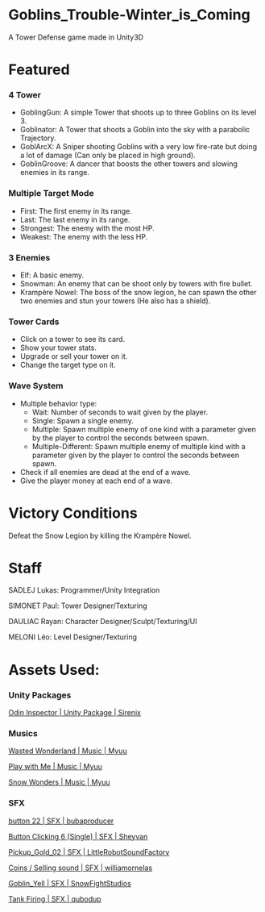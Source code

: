 # Goblins_Trouble-Winter_is_Coming
 A Tower Defense game made in Unity3D

# Featured
### 4 Tower
 - GoblingGun: A simple Tower that shoots up to three Goblins on its level 3.
 - Goblinator: A Tower that shoots a Goblin into the sky with a parabolic Trajectory.
 - GoblArcX: A Sniper shooting Goblins with a very low fire-rate but doing a lot of damage (Can only be placed in high ground).
 - GoblinGroove: A dancer that boosts the other towers and slowing enemies in its range.

### Multiple Target Mode
 - First: The first enemy in its range.
 - Last: The last enemy in its range.
 - Strongest: The enemy with the most HP.
 - Weakest: The enemy with the less HP.

### 3 Enemies
  - Elf: A basic enemy.
  - Snowman: An enemy that can be shoot only by towers with fire bullet.
  - Krampère Nowel: The boss of the snow legion, he can spawn the other two enemies and stun your towers (He also has a shield).

### Tower Cards
 - Click on a tower to see its card.
 - Show your tower stats.
 - Upgrade or sell your tower on it.
 - Change the target type on it.

### Wave System
 - Multiple behavior type:
   - Wait: Number of seconds to wait given by the player.
   - Single: Spawn a single enemy.
   - Multiple: Spawn multiple enemy of one kind with a parameter given by the player to control the seconds between spawn.
   - Multiple-Different: Spawn multiple enemy of multiple kind with a parameter given by the player to control the seconds between spawn.
 - Check if all enemies are dead at the end of a wave.
 - Give the player money at each end of a wave.

# Victory Conditions
Defeat the Snow Legion by killing the Krampère Nowel.

# Staff
SADLEJ Lukas: Programmer/Unity Integration

SIMONET Paul: Tower Designer/Texturing

DAULIAC Rayan: Character Designer/Sculpt/Texturing/UI

MELONI Léo: Level Designer/Texturing

# Assets Used:

### Unity Packages
[Odin Inspector | Unity Package | Sirenix](https://odininspector.com)

### Musics
[Wasted Wonderland | Music | Myuu](https://www.youtube.com/watch?v=kpZBG2Z5AWA)

[Play with Me | Music | Myuu](https://www.youtube.com/watch?v=sCjH2CklRbc)

[Snow Wonders | Music | Myuu](https://www.youtube.com/watch?v=BDITsAZOBkY)

### SFX
[button 22 | SFX | bubaproducer](https://freesound.org/people/bubaproducer/sounds/107141/)

[Button Clicking 6 (Single) | SFX | Sheyvan](https://freesound.org/people/Sheyvan/sounds/494494/)

[Pickup_Gold_02 | SFX | LittleRobotSoundFactory](https://freesound.org/people/LittleRobotSoundFactory/sounds/270406/)

[Coins / Selling sound | SFX | williamornelas](https://freesound.org/people/williamornelas/sounds/525147/)

[Goblin_Yell | SFX | SnowFightStudios](https://freesound.org/people/SnowFightStudios/sounds/643655/)

[Tank Firing | SFX | qubodup](https://freesound.org/people/qubodup/sounds/168707/)
